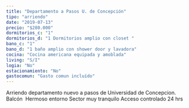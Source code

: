 ```yaml
---
title: "Departamento a Pasos U. de Concepción"
tipo: "arriendo"
date: "2019-07-13"
precio: "$280.000"
dormitorios_c: "1"
dormitorios_d: "1 Dormitorios amplio con closet "
bano_c: "1"
bano_d: "1 baño amplio con shower door y lavadora"
cocina: "Cocina americana equipada y amoblada"
living: "S/I"
logia: "No"
estacionamiento: "No"
gastocomun: "Gasto comun incluído"
---
```


Arriendo departamento nuevo
a pasos de Universidad de Concepcion.
Balcón 
Hermoso entorno
Sector muy tranquilo
Acceso controlado 24 hrs

